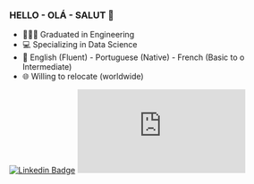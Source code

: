 ### HELLO - OLÁ - SALUT 👋


- 👩🏻‍🎓 Graduated in Engineering 
- :computer: Specializing in Data Science 
- :speech_balloon: English (Fluent) - Portuguese (Native) - French (Basic to o Intermediate)
- :globe_with_meridians: Willing to relocate (worldwide)

[![Linkedin Badge](https://img.shields.io/badge/-RaquelColares-blue?style=flat-the-badge&logo=linkedin&logoColor=white"&link=https://www.linkedin.com/in/raquel-colares-7b1327a0/)](https://www.linkedin.com/in/raquel-colares-7b1327a0/)
[![Gmail Badge](https://img.shields.io/badge/-raquelcolaress@gmail.com-red?style=flat-the-badge&logo=linkedin&logoColor=white"&link=mailto:raquelcolaress@gmail.com)](raquelcolaress@gmail.com)

